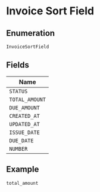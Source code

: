 
# Invoice Sort Field

## Enumeration

`InvoiceSortField`

## Fields

| Name |
|  --- |
| `STATUS` |
| `TOTAL_AMOUNT` |
| `DUE_AMOUNT` |
| `CREATED_AT` |
| `UPDATED_AT` |
| `ISSUE_DATE` |
| `DUE_DATE` |
| `NUMBER` |

## Example

```
total_amount
```


